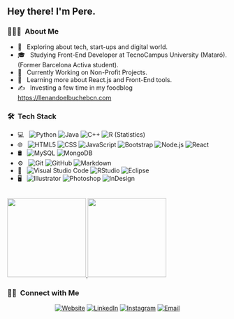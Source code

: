 <h2> Hey there! I'm Pere.</h2>

<h3> 👨🏻‍💻 &nbsp;About Me </h3>

- 🤔 &nbsp; Exploring about tech, start-ups and digital world.
- 🎓 &nbsp; Studying Front-End Developer at TecnoCampus University (Mataró). (Former Barcelona Activa student).
- 💼 &nbsp; Currently Working on Non-Profit Projects.
- 🌱 &nbsp; Learning more about React.js and Front-End tools.
- ✍️ &nbsp; Investing a few time in my foodblog https://llenandoelbuchebcn.com

<h3> 🛠 &nbsp;Tech Stack</h3>

- 💻 &nbsp;
  ![Python](https://img.shields.io/badge/-Python-333333?style=flat&logo=python)
  ![Java](https://img.shields.io/badge/-Java-333333?style=flat&logo=Java&logoColor=007396)
  ![C++](https://img.shields.io/badge/-C++-333333?style=flat&logo=C%2B%2B&logoColor=00599C)
  ![R (Statistics)](https://img.shields.io/badge/-R-333333?style=flat&logo=R&logoColor=276DC3)
- 🌐 &nbsp;
  ![HTML5](https://img.shields.io/badge/-HTML5-333333?style=flat&logo=HTML5)
  ![CSS](https://img.shields.io/badge/-CSS-333333?style=flat&logo=CSS3&logoColor=1572B6)
  ![JavaScript](https://img.shields.io/badge/-JavaScript-333333?style=flat&logo=javascript)
  ![Bootstrap](https://img.shields.io/badge/-Bootstrap-333333?style=flat&logo=bootstrap&logoColor=563D7C)
  ![Node.js](https://img.shields.io/badge/-Node.js-333333?style=flat&logo=node.js)
  ![React](https://img.shields.io/badge/-React-333333?style=flat&logo=react)
- 🛢 &nbsp;
  ![MySQL](https://img.shields.io/badge/-MySQL-333333?style=flat&logo=mysql)
  ![MongoDB](https://img.shields.io/badge/-MongoDB-333333?style=flat&logo=mongodb)
- ⚙️ &nbsp;
  ![Git](https://img.shields.io/badge/-Git-333333?style=flat&logo=git)
  ![GitHub](https://img.shields.io/badge/-GitHub-333333?style=flat&logo=github)
  ![Markdown](https://img.shields.io/badge/-Markdown-333333?style=flat&logo=markdown)
- 🔧 &nbsp;
  ![Visual Studio Code](https://img.shields.io/badge/-Visual%20Studio%20Code-333333?style=flat&logo=visual-studio-code&logoColor=007ACC)
  ![RStudio](https://img.shields.io/badge/-RStudio-333333?style=flat&logo=rstudio)
  ![Eclipse](https://img.shields.io/badge/-Eclipse-333333?style=flat&logo=eclipse-ide&logoColor=2C2255)
- 🖥 &nbsp;
  ![Illustrator](https://img.shields.io/badge/-Illustrator-333333?style=flat&logo=adobe-illustrator)
  ![Photoshop](https://img.shields.io/badge/-Photoshop-333333?style=flat&logo=adobe-photoshop)
  ![InDesign](https://img.shields.io/badge/-InDesign-333333?style=flat&logo=adobe-indesign)

<br/>

<a href="https://github.com/En-Pere">
  <img height="180em" src="https://github-readme-stats.vercel.app/api?username=En-Pere&theme=buefy&show_icons=true" />
  <img height="180em" src="https://github-readme-stats.vercel.app/api/top-langs/?username=En-Pere&theme=buefy&layout=compact" />
</a>

<br/>

<h3> 🤝🏻 &nbsp;Connect with Me </h3>

<p align="center">
<a href="https://https://enpereruba.com/"><img alt="Website" src="https://img.shields.io/badge/Website-www.enpereruba.com/-blue?style=flat-square&logo=google-chrome"></a>
<a href="https://www.linkedin.com/in/en-pere/"><img alt="LinkedIn" src="https://img.shields.io/badge/LinkedIn-Pere%20Ruiz-blue?style=flat-square&logo=linkedin"></a>
<a href="https://www.instagram.com/enpereruba/"><img alt="Instagram" src="https://img.shields.io/badge/Instagram-enpereruba-blue?style=flat-square&logo=instagram"></a>
<a href="mailto:info@enpereruba.com"><img alt="Email" src="https://img.shields.io/badge/Email-info@enpereruba.com-blue?style=flat-square&logo=gmail"></a>
</p>
